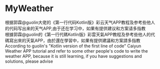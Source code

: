 # MyWeather
根据郭霖@guolin大佬的《第一行代码Kotlin版》彩云天气APP教程及参考些他人的代码写出来的天气APP,由于还在学习中，如果有提供建议和方案请多指教</br>根據郭霖@guolin的《第一行代碼Kotlin版》彩雲天氣APP教程及參考些他人的代碼寫出來的天氣APP，由於還在學習中，如果有提供建議和方案請多指教</br>According to guolin's "Kotlin version of the first line of code" Caiyun Weather APP tutorial and refer to some other people's code to write the weather APP, because it is still learning, if you have suggestions and solutions, please advise
